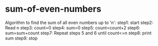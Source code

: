 # sum-of-even-numbers
Algorithm to find the sum of all even numbers up to 'n':
step1: start
step2: Read n
step3: count=0
step4: sum=0
step5: count=count+2
step6: sum=sum+count
step7: Repeat steps 5 and 6 until count<=n
step8: print sum
step9: stop
